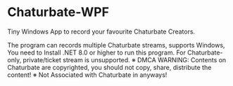 # Chaturbate-WPF
Tiny Windows App to record your favourite Chaturbate Creators.

The program can records multiple Chaturbate streams, supports Windows, You need to Install .NET 8.0 or higher to run this program.
For Chaturbate-only, private/ticket stream is unsupported.
※ DMCA WARNING: Contents on Chaturbate are copyrighted, you should not copy, share, distribute the content!
※ Not Associated with Chaturbate in anyways!
